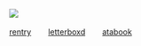![](https://komarev.com/ghpvc/?username=LoveCrime&style=flat&color=54767B&base=28137&label=Stylish+Points✦) ![]()

<a href="https://rentry.co/T2">rentry</a>⠀⠀⠀<a href="https://letterboxd.com/dearhannibal/">letterboxd</a>⠀⠀⠀<a href="https://lovecrime.atabook.org">atabook</a>
